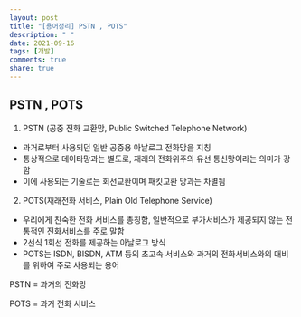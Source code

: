 ```yaml
---
layout: post
title: "[용어정리] PSTN , POTS"
description: " "
date: 2021-09-16
tags: [개발]
comments: true
share: true
---
```


## PSTN , POTS

1. PSTN (공중 전화 교환망, Public Switched Telephone Network)

- 과거로부터 사용되던 일반 공중용 아날로그 전화망을 지칭
- 통상적으로 데이타망과는 별도로, 재래의 전화위주의 유선 통신망이라는 의미가 강함
- 이에 사용되는 기술로는 회선교환이며 패킷교환 망과는 차별됨

2. POTS(재래전화 서비스, Plain Old Telephone Service)

- 우리에게 친숙한 전화 서비스를 총칭함, 일반적으로 부가서비스가 제공되지 않는 전통적인 전화서비스를 주로 말함
- 2선식 1회선 전화를 제공하는 아날로그 방식
- POTS는 ISDN, BISDN, ATM 등의 초고속 서비스와 과거의 전화서비스와의 대비를 위하여 주로 사용되는 용어



PSTN = 과거의 전화망

POTS = 과거 전화 서비스